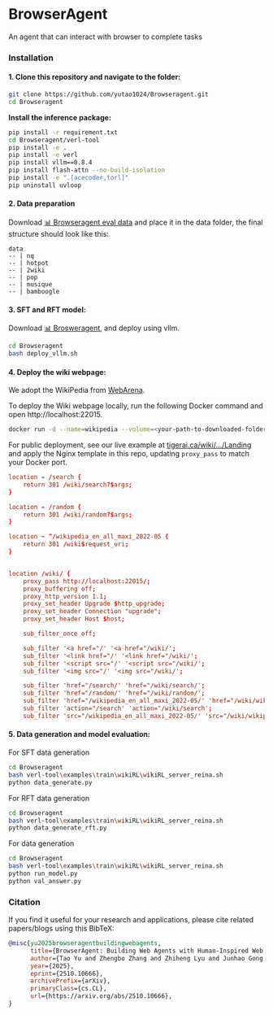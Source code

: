# BrowserAgent
An agent that can interact with browser to complete tasks

### Installation


#### 1. **Clone this repository and navigate to the folder:**
```bash
git clone https://github.com/yutao1024/Browseragent.git
cd Browseragent
```


**Install the inference package:**
```bash
pip install -r requirement.txt
cd Browseragent/verl-tool
pip install -e .
pip install -e verl
pip install vllm==0.8.4
pip install flash-attn --no-build-isolation
pip install -e ".[acecoder,torl]"
pip uninstall uvloop
```


#### 2. Data preparation

Download [📊 Browseragent eval data](https://huggingface.co/datasets/kirito011024/broswer_training_data) and place it in the data folder, the final structure should look like this:

```
data
-- | nq
-- | hotpot
-- | 2wiki
-- | pop
-- | musique
-- | bamboogle
```



#### 3. **SFT and RFT model:**

Download [📊 Brosweragent](https://huggingface.co/datasets/kirito011024/broswer_training_data), and deploy using vllm.

```bash
cd Browseragent
bash deploy_vllm.sh
```


#### 4. **Deploy the wiki webpage:**

We adopt the WikiPedia from [WebArena](https://github.com/web-arena-x/webarena/tree/main/environment_docker#wikipedia-website).

To deploy the Wiki webpage locally, run the following Docker command and open http://localhost:22015.
```bash
docker run -d --name=wikipedia --volume=<your-path-to-downloaded-folder>/:/data -p 22015:80 ghcr.io/kiwix/kiwix-serve:3.3.0 wikipedia_en_all_maxi_2022-05.zim
```

For public deployment, see our live example at [tigerai.ca/wiki/.../Landing](https://tigerai.ca/wiki/wikipedia_en_all_maxi_2022-05/A/User:The_other_Kiwix_guy/Landing) and apply the Nginx template in this repo, updating `proxy_pass` to match your Docker port.


```conf
location = /search {
    return 301 /wiki/search?$args;
}

location = /random {
    return 301 /wiki/random?$args;
}

location ~ ^/wikipedia_en_all_maxi_2022-05 {
    return 301 /wiki$request_uri;
}


location /wiki/ {
    proxy_pass http://localhost:22015/;
    proxy_buffering off;
    proxy_http_version 1.1;
    proxy_set_header Upgrade $http_upgrade;
    proxy_set_header Connection "upgrade";
    proxy_set_header Host $host;

    sub_filter_once off;

    sub_filter '<a href="/' '<a href="/wiki/';
    sub_filter '<link href="/' '<link href="/wiki/';
    sub_filter '<script src="/' '<script src="/wiki/';
    sub_filter '<img src="/' '<img src="/wiki/';

    sub_filter 'href="/search/' 'href="/wiki/search/';
    sub_filter 'href="/random/' 'href="/wiki/random/';
    sub_filter 'href="/wikipedia_en_all_maxi_2022-05/' 'href="/wiki/wikipedia_en_all_maxi_2022-05/';
    sub_filter 'action="/search' 'action="/wiki/search';
    sub_filter 'src="/wikipedia_en_all_maxi_2022-05/' 'src="/wiki/wikipedia_en_all_maxi_2022-05/';
```

#### 5. **Data generation and model evaluation:**

For SFT data generation

```bash
cd Browseragent
bash verl-tool\examples\train\wikiRL\wikiRL_server_reina.sh
python data_generate.py
```

For RFT data generation

```bash
cd Browseragent
bash verl-tool\examples\train\wikiRL\wikiRL_server_reina.sh
python data_generate_rft.py
```

For data generation

```bash
cd Browseragent
bash verl-tool\examples\train\wikiRL\wikiRL_server_reina.sh
python run_model.py
python val_answer.py
```

### Citation

If you find it useful for your research and applications, please cite related papers/blogs using this BibTeX:
```bibtex
@misc{yu2025browseragentbuildingwebagents,
      title={BrowserAgent: Building Web Agents with Human-Inspired Web Browsing Actions}, 
      author={Tao Yu and Zhengbo Zhang and Zhiheng Lyu and Junhao Gong and Hongzhu Yi and Xinming Wang and Yuxuan Zhou and Jiabing Yang and Ping Nie and Yan Huang and Wenhu Chen},
      year={2025},
      eprint={2510.10666},
      archivePrefix={arXiv},
      primaryClass={cs.CL},
      url={https://arxiv.org/abs/2510.10666}, 
}
```
